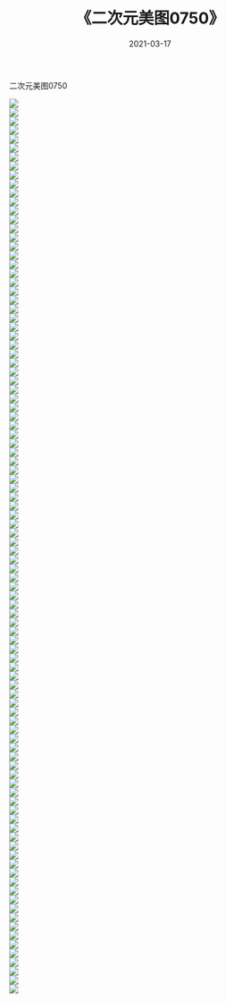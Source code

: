 ﻿---
layout: post
title:  《二次元美图0750》
date:   2021-03-17
img: http://imgx.orgx.ga/二次元/2021/二次元美图0750/000.jpg
categories: [美女, 清纯, 唯美]
---

二次元美图0750

 ![](http://imgx.orgx.ga/二次元/2021/二次元美图0750/001.png) <br>![](http://imgx.orgx.ga/二次元/2021/二次元美图0750/002.png) <br>![](http://imgx.orgx.ga/二次元/2021/二次元美图0750/003.png) <br>![](http://imgx.orgx.ga/二次元/2021/二次元美图0750/004.png) <br>![](http://imgx.orgx.ga/二次元/2021/二次元美图0750/005.png) <br>![](http://imgx.orgx.ga/二次元/2021/二次元美图0750/006.png) <br>![](http://imgx.orgx.ga/二次元/2021/二次元美图0750/007.png) <br>![](http://imgx.orgx.ga/二次元/2021/二次元美图0750/008.png) <br>![](http://imgx.orgx.ga/二次元/2021/二次元美图0750/009.png) <br>![](http://imgx.orgx.ga/二次元/2021/二次元美图0750/010.png) <br>![](http://imgx.orgx.ga/二次元/2021/二次元美图0750/011.png) <br>![](http://imgx.orgx.ga/二次元/2021/二次元美图0750/012.png) <br>![](http://imgx.orgx.ga/二次元/2021/二次元美图0750/013.png) <br>![](http://imgx.orgx.ga/二次元/2021/二次元美图0750/014.png) <br>![](http://imgx.orgx.ga/二次元/2021/二次元美图0750/015.png) <br>![](http://imgx.orgx.ga/二次元/2021/二次元美图0750/016.png) <br>![](http://imgx.orgx.ga/二次元/2021/二次元美图0750/017.png) <br>![](http://imgx.orgx.ga/二次元/2021/二次元美图0750/018.png) <br>![](http://imgx.orgx.ga/二次元/2021/二次元美图0750/019.png) <br>![](http://imgx.orgx.ga/二次元/2021/二次元美图0750/020.png) <br>![](http://imgx.orgx.ga/二次元/2021/二次元美图0750/021.png) <br>![](http://imgx.orgx.ga/二次元/2021/二次元美图0750/022.png) <br>![](http://imgx.orgx.ga/二次元/2021/二次元美图0750/023.png) <br>![](http://imgx.orgx.ga/二次元/2021/二次元美图0750/024.png) <br>![](http://imgx.orgx.ga/二次元/2021/二次元美图0750/025.png) <br>![](http://imgx.orgx.ga/二次元/2021/二次元美图0750/026.png) <br>![](http://imgx.orgx.ga/二次元/2021/二次元美图0750/027.png) <br>![](http://imgx.orgx.ga/二次元/2021/二次元美图0750/028.png) <br>![](http://imgx.orgx.ga/二次元/2021/二次元美图0750/029.png) <br>![](http://imgx.orgx.ga/二次元/2021/二次元美图0750/030.png) <br>![](http://imgx.orgx.ga/二次元/2021/二次元美图0750/031.png) <br>![](http://imgx.orgx.ga/二次元/2021/二次元美图0750/032.png) <br>![](http://imgx.orgx.ga/二次元/2021/二次元美图0750/033.png) <br>![](http://imgx.orgx.ga/二次元/2021/二次元美图0750/034.png) <br>![](http://imgx.orgx.ga/二次元/2021/二次元美图0750/035.png) <br>![](http://imgx.orgx.ga/二次元/2021/二次元美图0750/036.png) <br>![](http://imgx.orgx.ga/二次元/2021/二次元美图0750/037.png) <br>![](http://imgx.orgx.ga/二次元/2021/二次元美图0750/038.png) <br>![](http://imgx.orgx.ga/二次元/2021/二次元美图0750/039.png) <br>![](http://imgx.orgx.ga/二次元/2021/二次元美图0750/040.png) <br>![](http://imgx.orgx.ga/二次元/2021/二次元美图0750/041.png) <br>![](http://imgx.orgx.ga/二次元/2021/二次元美图0750/042.png) <br>![](http://imgx.orgx.ga/二次元/2021/二次元美图0750/043.png) <br>![](http://imgx.orgx.ga/二次元/2021/二次元美图0750/044.png) <br>![](http://imgx.orgx.ga/二次元/2021/二次元美图0750/045.png) <br>![](http://imgx.orgx.ga/二次元/2021/二次元美图0750/046.png) <br>![](http://imgx.orgx.ga/二次元/2021/二次元美图0750/047.png) <br>![](http://imgx.orgx.ga/二次元/2021/二次元美图0750/048.png) <br>![](http://imgx.orgx.ga/二次元/2021/二次元美图0750/049.png) <br>![](http://imgx.orgx.ga/二次元/2021/二次元美图0750/050.png) <br>![](http://imgx.orgx.ga/二次元/2021/二次元美图0750/051.png) <br>![](http://imgx.orgx.ga/二次元/2021/二次元美图0750/052.png) <br>![](http://imgx.orgx.ga/二次元/2021/二次元美图0750/053.png) <br>![](http://imgx.orgx.ga/二次元/2021/二次元美图0750/054.png) <br>![](http://imgx.orgx.ga/二次元/2021/二次元美图0750/055.png) <br>![](http://imgx.orgx.ga/二次元/2021/二次元美图0750/056.png) <br>![](http://imgx.orgx.ga/二次元/2021/二次元美图0750/057.png) <br>![](http://imgx.orgx.ga/二次元/2021/二次元美图0750/058.png) <br>![](http://imgx.orgx.ga/二次元/2021/二次元美图0750/059.png) <br>![](http://imgx.orgx.ga/二次元/2021/二次元美图0750/060.png) <br>![](http://imgx.orgx.ga/二次元/2021/二次元美图0750/061.png) <br>![](http://imgx.orgx.ga/二次元/2021/二次元美图0750/062.png) <br>![](http://imgx.orgx.ga/二次元/2021/二次元美图0750/063.png) <br>![](http://imgx.orgx.ga/二次元/2021/二次元美图0750/064.png) <br>![](http://imgx.orgx.ga/二次元/2021/二次元美图0750/065.png) <br>![](http://imgx.orgx.ga/二次元/2021/二次元美图0750/066.png) <br>![](http://imgx.orgx.ga/二次元/2021/二次元美图0750/067.png) <br>![](http://imgx.orgx.ga/二次元/2021/二次元美图0750/068.png) <br>![](http://imgx.orgx.ga/二次元/2021/二次元美图0750/069.png) <br>![](http://imgx.orgx.ga/二次元/2021/二次元美图0750/070.png) <br>![](http://imgx.orgx.ga/二次元/2021/二次元美图0750/071.png) <br>![](http://imgx.orgx.ga/二次元/2021/二次元美图0750/072.png) <br>![](http://imgx.orgx.ga/二次元/2021/二次元美图0750/073.png) <br>![](http://imgx.orgx.ga/二次元/2021/二次元美图0750/074.png) <br>![](http://imgx.orgx.ga/二次元/2021/二次元美图0750/075.png) <br>![](http://imgx.orgx.ga/二次元/2021/二次元美图0750/076.png) <br>![](http://imgx.orgx.ga/二次元/2021/二次元美图0750/077.png) <br>![](http://imgx.orgx.ga/二次元/2021/二次元美图0750/078.png) <br>![](http://imgx.orgx.ga/二次元/2021/二次元美图0750/079.png) <br>![](http://imgx.orgx.ga/二次元/2021/二次元美图0750/080.png) <br>![](http://imgx.orgx.ga/二次元/2021/二次元美图0750/081.png) <br>![](http://imgx.orgx.ga/二次元/2021/二次元美图0750/082.png) <br>![](http://imgx.orgx.ga/二次元/2021/二次元美图0750/083.png) <br>![](http://imgx.orgx.ga/二次元/2021/二次元美图0750/084.png) <br>![](http://imgx.orgx.ga/二次元/2021/二次元美图0750/085.png) <br>![](http://imgx.orgx.ga/二次元/2021/二次元美图0750/086.png) <br>![](http://imgx.orgx.ga/二次元/2021/二次元美图0750/087.png) <br>![](http://imgx.orgx.ga/二次元/2021/二次元美图0750/088.png) <br>![](http://imgx.orgx.ga/二次元/2021/二次元美图0750/089.png) <br>![](http://imgx.orgx.ga/二次元/2021/二次元美图0750/090.png) <br>![](http://imgx.orgx.ga/二次元/2021/二次元美图0750/091.png) <br>![](http://imgx.orgx.ga/二次元/2021/二次元美图0750/092.png) <br>![](http://imgx.orgx.ga/二次元/2021/二次元美图0750/093.png) <br>![](http://imgx.orgx.ga/二次元/2021/二次元美图0750/094.png) <br>![](http://imgx.orgx.ga/二次元/2021/二次元美图0750/095.png) <br>![](http://imgx.orgx.ga/二次元/2021/二次元美图0750/096.png) <br>![](http://imgx.orgx.ga/二次元/2021/二次元美图0750/097.png) <br>![](http://imgx.orgx.ga/二次元/2021/二次元美图0750/098.png) <br>![](http://imgx.orgx.ga/二次元/2021/二次元美图0750/099.png) <br>![](http://imgx.orgx.ga/二次元/2021/二次元美图0750/100.png) <br>
